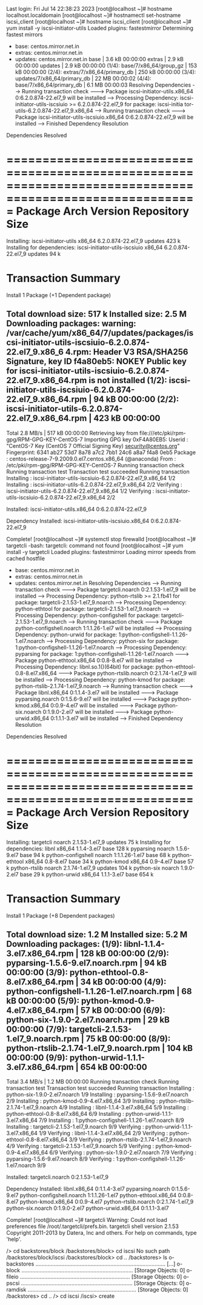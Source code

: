 Last login: Fri Jul 14 22:38:23 2023
[root@localhost ~]# hostname
localhost.localdomain
[root@localhost ~]# hostnamectl set-hostname iscsi_client
[root@localhost ~]# hostname
iscsi_client
[root@localhost ~]# yum install -y iscsi-initiator-utils
Loaded plugins: fastestmirror
Determining fastest mirrors
 * base: centos.mirror.net.in
 * extras: centos.mirror.net.in
 * updates: centos.mirror.net.in
base                                                                              | 3.6 kB  00:00:00
extras                                                                            | 2.9 kB  00:00:00
updates                                                                           | 2.9 kB  00:00:00
(1/4): base/7/x86_64/group_gz                                                     | 153 kB  00:00:00
(2/4): extras/7/x86_64/primary_db                                                 | 250 kB  00:00:00
(3/4): updates/7/x86_64/primary_db                                                |  22 MB  00:00:02
(4/4): base/7/x86_64/primary_db                                                   | 6.1 MB  00:00:03
Resolving Dependencies
--> Running transaction check
---> Package iscsi-initiator-utils.x86_64 0:6.2.0.874-22.el7_9 will be installed
--> Processing Dependency: iscsi-initiator-utils-iscsiuio >= 6.2.0.874-22.el7_9 for package: iscsi-initia                                                                                                                              tor-utils-6.2.0.874-22.el7_9.x86_64
--> Running transaction check
---> Package iscsi-initiator-utils-iscsiuio.x86_64 0:6.2.0.874-22.el7_9 will be installed
--> Finished Dependency Resolution

Dependencies Resolved

=========================================================================================================
 Package                                Arch           Version                     Repository       Size
=========================================================================================================
Installing:
 iscsi-initiator-utils                  x86_64         6.2.0.874-22.el7_9          updates         423 k
Installing for dependencies:
 iscsi-initiator-utils-iscsiuio         x86_64         6.2.0.874-22.el7_9          updates          94 k

Transaction Summary
=========================================================================================================
Install  1 Package (+1 Dependent package)

Total download size: 517 k
Installed size: 2.5 M
Downloading packages:
warning: /var/cache/yum/x86_64/7/updates/packages/iscsi-initiator-utils-iscsiuio-6.2.0.874-22.el7_9.x86_6                                                                                                                              4.rpm: Header V3 RSA/SHA256 Signature, key ID f4a80eb5: NOKEY
Public key for iscsi-initiator-utils-iscsiuio-6.2.0.874-22.el7_9.x86_64.rpm is not installed
(1/2): iscsi-initiator-utils-iscsiuio-6.2.0.874-22.el7_9.x86_64.rpm               |  94 kB  00:00:00
(2/2): iscsi-initiator-utils-6.2.0.874-22.el7_9.x86_64.rpm                        | 423 kB  00:00:00
---------------------------------------------------------------------------------------------------------
Total                                                                    2.8 MB/s | 517 kB  00:00:00
Retrieving key from file:///etc/pki/rpm-gpg/RPM-GPG-KEY-CentOS-7
Importing GPG key 0xF4A80EB5:
 Userid     : "CentOS-7 Key (CentOS 7 Official Signing Key) <security@centos.org>"
 Fingerprint: 6341 ab27 53d7 8a78 a7c2 7bb1 24c6 a8a7 f4a8 0eb5
 Package    : centos-release-7-9.2009.0.el7.centos.x86_64 (@anaconda)
 From       : /etc/pki/rpm-gpg/RPM-GPG-KEY-CentOS-7
Running transaction check
Running transaction test
Transaction test succeeded
Running transaction
  Installing : iscsi-initiator-utils-iscsiuio-6.2.0.874-22.el7_9.x86_64                              1/2
  Installing : iscsi-initiator-utils-6.2.0.874-22.el7_9.x86_64                                       2/2
  Verifying  : iscsi-initiator-utils-6.2.0.874-22.el7_9.x86_64                                       1/2
  Verifying  : iscsi-initiator-utils-iscsiuio-6.2.0.874-22.el7_9.x86_64                              2/2

Installed:
  iscsi-initiator-utils.x86_64 0:6.2.0.874-22.el7_9

Dependency Installed:
  iscsi-initiator-utils-iscsiuio.x86_64 0:6.2.0.874-22.el7_9

Complete!
[root@localhost ~]# systemctl stop firewalld
[root@localhost ~]# targetcli
-bash: targetcli: command not found
[root@localhost ~]# yum install -y targetcli
Loaded plugins: fastestmirror
Loading mirror speeds from cached hostfile
 * base: centos.mirror.net.in
 * extras: centos.mirror.net.in
 * updates: centos.mirror.net.in
Resolving Dependencies
--> Running transaction check
---> Package targetcli.noarch 0:2.1.53-1.el7_9 will be installed
--> Processing Dependency: python-rtslib >= 2.1.fb41 for package: targetcli-2.1.53-1.el7_9.noarch
--> Processing Dependency: python-ethtool for package: targetcli-2.1.53-1.el7_9.noarch
--> Processing Dependency: python-configshell for package: targetcli-2.1.53-1.el7_9.noarch
--> Running transaction check
---> Package python-configshell.noarch 1:1.1.26-1.el7 will be installed
--> Processing Dependency: python-urwid for package: 1:python-configshell-1.1.26-1.el7.noarch
--> Processing Dependency: python-six for package: 1:python-configshell-1.1.26-1.el7.noarch
--> Processing Dependency: pyparsing for package: 1:python-configshell-1.1.26-1.el7.noarch
---> Package python-ethtool.x86_64 0:0.8-8.el7 will be installed
--> Processing Dependency: libnl.so.1()(64bit) for package: python-ethtool-0.8-8.el7.x86_64
---> Package python-rtslib.noarch 0:2.1.74-1.el7_9 will be installed
--> Processing Dependency: python-kmod for package: python-rtslib-2.1.74-1.el7_9.noarch
--> Running transaction check
---> Package libnl.x86_64 0:1.1.4-3.el7 will be installed
---> Package pyparsing.noarch 0:1.5.6-9.el7 will be installed
---> Package python-kmod.x86_64 0:0.9-4.el7 will be installed
---> Package python-six.noarch 0:1.9.0-2.el7 will be installed
---> Package python-urwid.x86_64 0:1.1.1-3.el7 will be installed
--> Finished Dependency Resolution

Dependencies Resolved

=========================================================================================================
 Package                        Arch               Version                     Repository           Size
=========================================================================================================
Installing:
 targetcli                      noarch             2.1.53-1.el7_9              updates              75 k
Installing for dependencies:
 libnl                          x86_64             1.1.4-3.el7                 base                128 k
 pyparsing                      noarch             1.5.6-9.el7                 base                 94 k
 python-configshell             noarch             1:1.1.26-1.el7              base                 68 k
 python-ethtool                 x86_64             0.8-8.el7                   base                 34 k
 python-kmod                    x86_64             0.9-4.el7                   base                 57 k
 python-rtslib                  noarch             2.1.74-1.el7_9              updates             104 k
 python-six                     noarch             1.9.0-2.el7                 base                 29 k
 python-urwid                   x86_64             1.1.1-3.el7                 base                654 k

Transaction Summary
=========================================================================================================
Install  1 Package (+8 Dependent packages)

Total download size: 1.2 M
Installed size: 5.2 M
Downloading packages:
(1/9): libnl-1.1.4-3.el7.x86_64.rpm                                               | 128 kB  00:00:00
(2/9): pyparsing-1.5.6-9.el7.noarch.rpm                                           |  94 kB  00:00:00
(3/9): python-ethtool-0.8-8.el7.x86_64.rpm                                        |  34 kB  00:00:00
(4/9): python-configshell-1.1.26-1.el7.noarch.rpm                                 |  68 kB  00:00:00
(5/9): python-kmod-0.9-4.el7.x86_64.rpm                                           |  57 kB  00:00:00
(6/9): python-six-1.9.0-2.el7.noarch.rpm                                          |  29 kB  00:00:00
(7/9): targetcli-2.1.53-1.el7_9.noarch.rpm                                        |  75 kB  00:00:00
(8/9): python-rtslib-2.1.74-1.el7_9.noarch.rpm                                    | 104 kB  00:00:00
(9/9): python-urwid-1.1.1-3.el7.x86_64.rpm                                        | 654 kB  00:00:00
---------------------------------------------------------------------------------------------------------
Total                                                                    3.4 MB/s | 1.2 MB  00:00:00
Running transaction check
Running transaction test
Transaction test succeeded
Running transaction
  Installing : python-six-1.9.0-2.el7.noarch                                                         1/9
  Installing : pyparsing-1.5.6-9.el7.noarch                                                          2/9
  Installing : python-kmod-0.9-4.el7.x86_64                                                          3/9
  Installing : python-rtslib-2.1.74-1.el7_9.noarch                                                   4/9
  Installing : libnl-1.1.4-3.el7.x86_64                                                              5/9
  Installing : python-ethtool-0.8-8.el7.x86_64                                                       6/9
  Installing : python-urwid-1.1.1-3.el7.x86_64                                                       7/9
  Installing : 1:python-configshell-1.1.26-1.el7.noarch                                              8/9
  Installing : targetcli-2.1.53-1.el7_9.noarch                                                       9/9
  Verifying  : python-urwid-1.1.1-3.el7.x86_64                                                       1/9
  Verifying  : libnl-1.1.4-3.el7.x86_64                                                              2/9
  Verifying  : python-ethtool-0.8-8.el7.x86_64                                                       3/9
  Verifying  : python-rtslib-2.1.74-1.el7_9.noarch                                                   4/9
  Verifying  : targetcli-2.1.53-1.el7_9.noarch                                                       5/9
  Verifying  : python-kmod-0.9-4.el7.x86_64                                                          6/9
  Verifying  : python-six-1.9.0-2.el7.noarch                                                         7/9
  Verifying  : pyparsing-1.5.6-9.el7.noarch                                                          8/9
  Verifying  : 1:python-configshell-1.1.26-1.el7.noarch                                              9/9

Installed:
  targetcli.noarch 0:2.1.53-1.el7_9

Dependency Installed:
  libnl.x86_64 0:1.1.4-3.el7                           pyparsing.noarch 0:1.5.6-9.el7
  python-configshell.noarch 1:1.1.26-1.el7             python-ethtool.x86_64 0:0.8-8.el7
  python-kmod.x86_64 0:0.9-4.el7                       python-rtslib.noarch 0:2.1.74-1.el7_9
  python-six.noarch 0:1.9.0-2.el7                      python-urwid.x86_64 0:1.1.1-3.el7

Complete!
[root@localhost ~]# targetcli
Warning: Could not load preferences file /root/.targetcli/prefs.bin.
targetcli shell version 2.1.53
Copyright 2011-2013 by Datera, Inc and others.
For help on commands, type 'help'.

/> cd backstores/block
/backstores/block> cd iscsi
No such path /backstores/block/iscsi
/backstores/block> cd ..
/backstores> ls
o- backstores ..................................................................................... [...]
  o- block ......................................................................... [Storage Objects: 0]
  o- fileio ........................................................................ [Storage Objects: 0]
  o- pscsi ......................................................................... [Storage Objects: 0]
  o- ramdisk ....................................................................... [Storage Objects: 0]
/backstores> cd ..
/> cd iscsi
/iscsi> create
